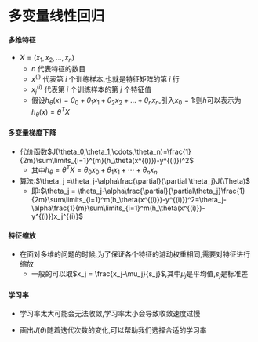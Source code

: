 # 多变量线性回归

#### 多维特征
- $X=(x_1,x_2,...,x_n)$
  - $n$ 代表特征的数目
  - $x^{(i)}$ 代表第 $i$ 个训练样本,也就是特征矩阵的第 $i$ 行
  - $x_j^{(i)}$ 代表第 $i$ 个训练样本的第 $j$ 个特征值
  - 假设$h_\theta(x)=\theta_0+\theta_1x_1+\theta_2x_2+...+\theta_nx_n$,引入$x_0=1$:则$h$可以表示为$h_\theta(x)=\theta^TX$

#### 多变量梯度下降
- 代价函数$J(\theta_0,\theta_1,\cdots,\theta_n)=\frac{1}{2m}\sum\limits_{i=1}^{m}(h_\theta(x^{(i)})-y^{(i)})^2$
  - 其中$h_\theta= \theta^TX=\theta_0x_0+\theta_1x_1+\cdots+\theta_nx_n$
- 算法:$\theta_j =\theta_j-\alpha\frac{\partial}{\partial \theta_j}J(\Theta)$
  - 即:$\theta_j = \theta_j-\alpha\frac{\partial}{\partial\theta_j}\frac{1}{2m}\sum\limits_{i=1}^m(h_\theta(x^{(i)})-y^{(i)})^2=\theta_j-\alpha\frac{1}{m}\sum\limits_{i=1}^m(h_\theta(x^{(i)})-y^{(i)})x_j^{(i)}$

#### 特征缩放
- 在面对多维的问题的时候,为了保证各个特征的游动权重相同,需要对特征进行缩放
  - 一般的可以取$x_j =  \frac{x_j-\mu_j}{s_j}$,其中$\mu_j$是平均值,$s_j$是标准差

#### 学习率
- 学习率太大可能会无法收敛,学习率太小会导致收敛速度过慢

- 画出$J(\theta)$随着迭代次数的变化,可以帮助我们选择合适的学习率





































